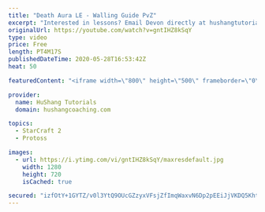 ```yaml
---
title: "Death Aura LE - Walling Guide PvZ"
excerpt: "Interested in lessons? Email Devon directly at hushangtutorials@outlook.com ------------------------------------------------------------------------------------------------------- Want to support HuShang Tutorials directly? Patreon is a website where you can contribute a monthly donation that will help"
originalUrl: https://youtube.com/watch?v=gntIHZ8kSqY
type: video
price: Free
length: PT4M17S
publishedDateTime: 2020-05-28T16:53:42Z
heat: 50

featuredContent: "<iframe width=\"800\" height=\"500\" frameborder=\"0\" src=\"https://www.youtube.com/embed/gntIHZ8kSqY\" allow=\"accelerometer; autoplay; encrypted-media; gyroscope; picture-in-picture\" allowfullscreen></iframe>"

provider:
  name: HuShang Tutorials
  domain: hushangcoaching.com

topics:
  - StarCraft 2
  - Protoss

images:
  - url: https://i.ytimg.com/vi/gntIHZ8kSqY/maxresdefault.jpg
    width: 1280
    height: 720
    isCached: true

secured: "izfOtY+1GYTZ/v0l3YtQ9OUcGZzyxVFsjZfImqWaxvN6Dp2pEEiJjVKDQ5KhtDfDOneBOLF3dwZaQn3uakWgFlxI1rdBGybpwS1KEtw9yAHlPVcn3qJqjPtKmHMJmTXpi95stPQjG6aH5GJvfXxkshXXpz7ydqtPv9yCdK0q3VA0vsh9c+TRwxkVd39UY1S5Cu+JQ+z2GT+UOni/xXT6kVI8Ojp0kbLt31jXAoeYP73twCWm5aeyZ+SU6NXCnsXDd8VUTAD5BhffDyAkNS54SlkeUTtyEn9Jo5rSSLZsiD+U28zfMQfkfJ/jfEr2JRHhKoRXYh5PuYOvaQjzUho5ceq5VVypIm5BjrNmbA3iHpuamhBlillxKPIsUgWNkkHTgNKyqKR5EhEsHcidGAI+T56zskAWx4DXVCM7ixT2KMU=;Ij/DTSu5SNz/AfLRjZVbKA=="
---
```


